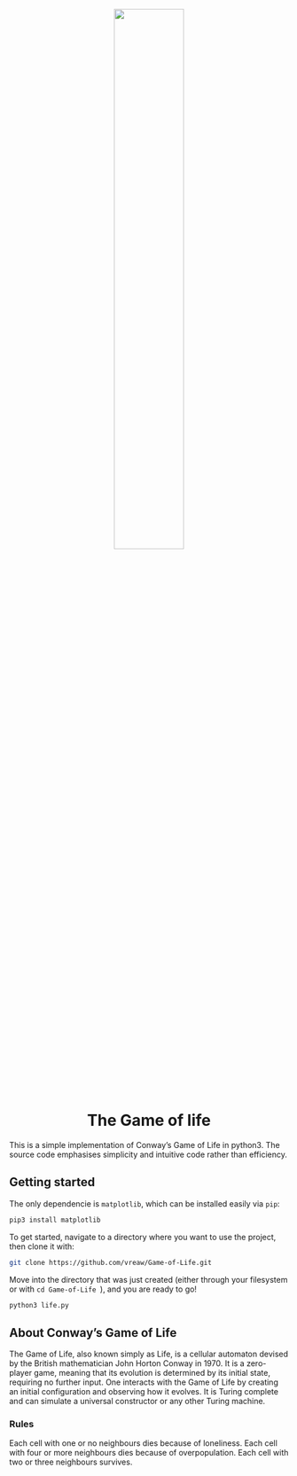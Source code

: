 <p align="center">
    <img width=50% src="https://github.com/vreaw/Game-of-Life/blob/main/media/life.gif">
</p>


<h1 align="center"> The Game of life </h1>

This is a simple implementation of Conway’s Game of Life in python3. The source code emphasises simplicity and intuitive code rather than efficiency.

## Getting started

The only dependencie is `matplotlib`, which can be installed easily via `pip`:

```bash
pip3 install matplotlib
```
To get started, navigate to a directory where you want to use the project, then clone it with:

```bash
git clone https://github.com/vreaw/Game-of-Life.git
```
Move into the directory that was just created (either through your filesystem or with `cd Game-of-Life `), and you are ready to go!

```bash
python3 life.py
```

## About Conway’s Game of Life
The Game of Life, also known simply as Life, is a cellular automaton devised by the British mathematician John Horton Conway in 1970.
It is a zero-player game, meaning that its evolution is determined by its initial state, requiring no further input. One interacts with the Game of Life by creating an initial configuration and observing how it evolves. It is Turing complete and can simulate a universal constructor or any other Turing machine.

### Rules
Each cell with one or no neighbours dies because of loneliness. Each cell with four or more neighbours dies because of overpopulation. Each cell with two or three neighbours survives.
